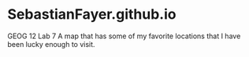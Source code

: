 # SebastianFayer.github.io
GEOG 12 Lab 7
A map that has some of my favorite locations that I have been lucky enough to visit.
